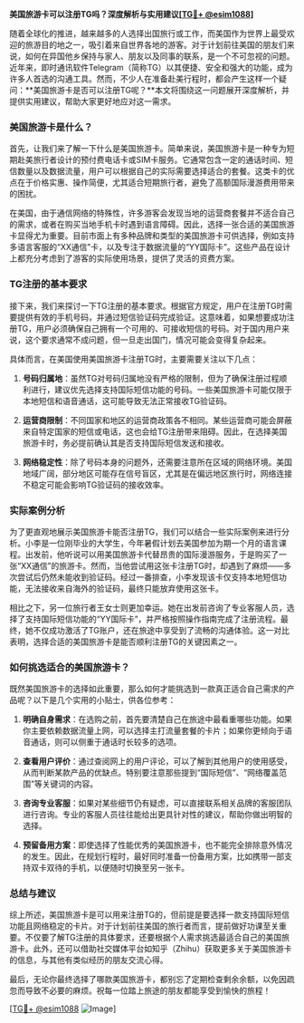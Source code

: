 **美国旅游卡可以注册TG吗？深度解析与实用建议[[TG💪+ @esim1088](https://t.me/s/esim1088)]**

随着全球化的推进，越来越多的人选择出国旅行或工作，而美国作为世界上最受欢迎的旅游目的地之一，吸引着来自世界各地的游客。对于计划前往美国的朋友们来说，如何在异国他乡保持与家人、朋友以及同事的联系，是一个不可忽视的问题。近年来，即时通讯软件Telegram（简称TG）以其便捷、安全和强大的功能，成为许多人首选的沟通工具。然而，不少人在准备赴美行程时，都会产生这样一个疑问：**美国旅游卡是否可以注册TG呢？**本文将围绕这一问题展开深度解析，并提供实用建议，帮助大家更好地应对这一需求。

### 美国旅游卡是什么？

首先，让我们来了解一下什么是美国旅游卡。简单来说，美国旅游卡是一种专为短期赴美旅行者设计的预付费电话卡或SIM卡服务。它通常包含一定的通话时间、短信数量以及数据流量，用户可以根据自己的实际需要选择适合的套餐。这类卡的优点在于价格实惠、操作简便，尤其适合短期旅行者，避免了高额国际漫游费用带来的困扰。

在美国，由于通信网络的特殊性，许多游客会发现当地的运营商套餐并不适合自己的需求，或者在购买当地手机卡时遇到语言障碍。因此，选择一张合适的美国旅游卡显得尤为重要。目前市面上有多种品牌和类型的美国旅游卡可供选择，例如支持多语言客服的“XX通信”卡，以及专注于数据流量的“YY国际卡”。这些产品在设计上都充分考虑到了游客的实际使用场景，提供了灵活的资费方案。

### TG注册的基本要求

接下来，我们来探讨一下TG注册的基本要求。根据官方规定，用户在注册TG时需要提供有效的手机号码，并通过短信验证码完成验证。这意味着，如果想要成功注册TG，用户必须确保自己拥有一个可用的、可接收短信的号码。对于国内用户来说，这个要求通常不成问题，但一旦走出国门，情况可能会变得复杂起来。

具体而言，在美国使用美国旅游卡注册TG时，主要需要关注以下几点：

1. **号码归属地**：虽然TG对号码归属地没有严格的限制，但为了确保注册过程顺利进行，建议优先选择支持国际短信功能的号码。一些美国旅游卡可能仅限于本地短信和语音通话，这可能导致无法正常接收TG验证码。
   
2. **运营商限制**：不同国家和地区的运营商政策各不相同。某些运营商可能会屏蔽来自特定国家的短信或电话，这也会给TG注册带来阻碍。因此，在选择美国旅游卡时，务必提前确认其是否支持国际短信发送和接收。

3. **网络稳定性**：除了号码本身的问题外，还需要注意所在区域的网络环境。美国地域广阔，部分地区可能存在信号盲区，尤其是在偏远地区旅行时，网络连接不稳定可能会影响TG验证码的接收效率。

### 实际案例分析

为了更直观地展示美国旅游卡能否注册TG，我们可以结合一些实际案例来进行分析。小李是一位刚毕业的大学生，今年暑假计划去美国参加为期一个月的语言课程。出发前，他听说可以用美国旅游卡代替昂贵的国际漫游服务，于是购买了一张“XX通信”的旅游卡。然而，当他尝试用这张卡注册TG时，却遇到了麻烦——多次尝试后仍然未能收到验证码。经过一番排查，小李发现该卡仅支持本地短信功能，无法接收来自海外的验证码，最终只能放弃使用这张卡。

相比之下，另一位旅行者王女士则更加幸运。她在出发前咨询了专业客服人员，选择了支持国际短信功能的“YY国际卡”，并严格按照操作指南完成了注册流程。最终，她不仅成功激活了TG账户，还在旅途中享受到了流畅的沟通体验。这一对比表明，选择合适的美国旅游卡是能否顺利注册TG的关键因素之一。

### 如何挑选适合的美国旅游卡？

既然美国旅游卡的选择如此重要，那么如何才能挑选到一款真正适合自己需求的产品呢？以下是几个实用的小贴士，供各位参考：

1. **明确自身需求**：在选购之前，首先要清楚自己在旅途中最看重哪些功能。如果你主要依赖数据流量上网，可以选择主打流量套餐的卡片；如果你更倾向于语音通话，则可以侧重于通话时长较多的选项。

2. **查看用户评价**：通过查阅网上的用户评论，可以了解到其他用户的使用感受，从而判断某款产品的优缺点。特别要注意那些提到“国际短信”、“网络覆盖范围”等关键词的内容。

3. **咨询专业客服**：如果对某些细节仍有疑虑，可以直接联系相关品牌的客服团队进行咨询。专业的客服人员往往能给出更具针对性的建议，帮助你做出明智的选择。

4. **预留备用方案**：即使选择了性能优秀的美国旅游卡，也不能完全排除意外情况的发生。因此，在规划行程时，最好同时准备一份备用方案，比如携带一部支持双卡双待的手机，以便随时切换至另一张卡。

### 总结与建议

综上所述，美国旅游卡是可以用来注册TG的，但前提是要选择一款支持国际短信功能且网络稳定的卡片。对于计划前往美国的旅行者而言，提前做好功课至关重要。不仅要了解TG注册的具体要求，还要根据个人需求挑选最适合自己的美国旅游卡。此外，还可以借助社交媒体平台如知乎（Zhihu）获取更多关于美国旅游卡的信息，与其他有类似经历的朋友交流心得。

最后，无论你最终选择了哪款美国旅游卡，都别忘了定期检查剩余余额，以免因疏忽而导致不必要的麻烦。祝每一位踏上旅途的朋友都能享受到愉快的旅程！

[[TG💪+ @esim1088](https://t.me/s/esim1088) ![Image](https://i.postimg.cc/4NQfJmqS/Snipaste-2025-05-13-00-14-12.png)]